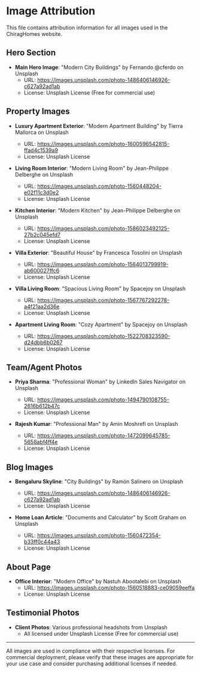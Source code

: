 # Image Attribution

This file contains attribution information for all images used in the ChiragHomes website.

## Hero Section
- **Main Hero Image**: "Modern City Buildings" by Fernando @cferdo on Unsplash
  - URL: https://images.unsplash.com/photo-1486406146926-c627a92ad1ab
  - License: Unsplash License (Free for commercial use)

## Property Images
- **Luxury Apartment Exterior**: "Modern Apartment Building" by Tierra Mallorca on Unsplash
  - URL: https://images.unsplash.com/photo-1600596542815-ffad4c1539a9
  - License: Unsplash License

- **Living Room Interior**: "Modern Living Room" by Jean-Philippe Delberghe on Unsplash
  - URL: https://images.unsplash.com/photo-1560448204-e02f11c3d0e2
  - License: Unsplash License

- **Kitchen Interior**: "Modern Kitchen" by Jean-Philippe Delberghe on Unsplash
  - URL: https://images.unsplash.com/photo-1586023492125-27b2c045efd7
  - License: Unsplash License

- **Villa Exterior**: "Beautiful House" by Francesca Tosolini on Unsplash
  - URL: https://images.unsplash.com/photo-1564013799919-ab600027ffc6
  - License: Unsplash License

- **Villa Living Room**: "Spacious Living Room" by Spacejoy on Unsplash
  - URL: https://images.unsplash.com/photo-1567767292278-a4f21aa2d36e
  - License: Unsplash License

- **Apartment Living Room**: "Cozy Apartment" by Spacejoy on Unsplash
  - URL: https://images.unsplash.com/photo-1522708323590-d24dbb6b0267
  - License: Unsplash License

## Team/Agent Photos
- **Priya Sharma**: "Professional Woman" by LinkedIn Sales Navigator on Unsplash
  - URL: https://images.unsplash.com/photo-1494790108755-2616b612b47c
  - License: Unsplash License

- **Rajesh Kumar**: "Professional Man" by Amin Moshrefi on Unsplash
  - URL: https://images.unsplash.com/photo-1472099645785-5658abf4ff4e
  - License: Unsplash License

## Blog Images
- **Bengaluru Skyline**: "City Buildings" by Ramón Salinero on Unsplash
  - URL: https://images.unsplash.com/photo-1486406146926-c627a92ad1ab
  - License: Unsplash License

- **Home Loan Article**: "Documents and Calculator" by Scott Graham on Unsplash
  - URL: https://images.unsplash.com/photo-1560472354-b33ff0c44a43
  - License: Unsplash License

## About Page
- **Office Interior**: "Modern Office" by Nastuh Abootalebi on Unsplash
  - URL: https://images.unsplash.com/photo-1560518883-ce09059eeffa
  - License: Unsplash License

## Testimonial Photos
- **Client Photos**: Various professional headshots from Unsplash
  - All licensed under Unsplash License (Free for commercial use)

---

All images are used in compliance with their respective licenses. For commercial deployment, please verify that these images are appropriate for your use case and consider purchasing additional licenses if needed.
